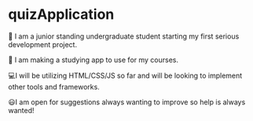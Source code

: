 # quizApplication
:wave: I am a junior standing undergraduate student starting my first serious development project.

:notebook_with_decorative_cover: I am making a studying app to use for my courses. 

:computer:I will be utilizing HTML/CSS/JS so far and will be looking to implement other tools and frameworks.

:smiley:I am open for suggestions always wanting to improve so help is always wanted!
